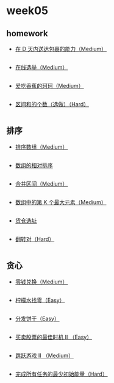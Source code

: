 # week05

## homework

- [在 D 天内送达包裹的能力（Medium）](https://leetcode-cn.com/problems/capacity-to-ship-packages-within-d-days/)

```go
```

- [在线选举（Medium）](https://leetcode-cn.com/problems/online-election/)

```go
```

- [爱吃香蕉的珂珂（Medium）](https://leetcode-cn.com/problems/koko-eating-bananas/)

```go
```

- [区间和的个数（选做）（Hard）](https://leetcode-cn.com/problems/count-of-range-sum/)

```go
```

## 排序

- [排序数组（Medium）](https://leetcode-cn.com/problems/sort-an-array/)

```go
```

- [数组的相对排序](https://leetcode-cn.com/problems/relative-sort-array/)

```go
```

- [合并区间（Medium）](https://leetcode-cn.com/problems/merge-intervals/)

```go
```

- [数组中的第 K 个最大元素（Medium）](https://leetcode-cn.com/problems/kth-largest-element-in-an-array/)

```go
```

- [货仓选址](https://www.acwing.com/problem/content/description/106/)

```go
```

- [翻转对（Hard）](https://leetcode-cn.com/problems/reverse-pairs/)

```go
```

## 贪心

- [零钱兑换（Medium）](https://leetcode-cn.com/problems/coin-change/)

```go
```

- [柠檬水找零（Easy）](https://leetcode-cn.com/problems/lemonade-change/description/)

```go
```

- [分发饼干（Easy）](https://leetcode-cn.com/problems/assign-cookies/description/)

```go
```

- [买卖股票的最佳时机 II （Easy）](https://leetcode-cn.com/problems/best-time-to-buy-and-sell-stock-ii/)

```go
```

- [跳跃游戏 II （Medium）](https://leetcode-cn.com/problems/jump-game-ii/)

```go
```

- [完成所有任务的最少初始能量（Hard）](https://leetcode-cn.com/problems/minimum-initial-energy-to-finish-tasks/)

```go
```